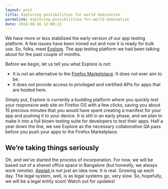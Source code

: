 ```yaml
---
layout: post
title: Exploring possibilities for world domination
permalink: exploring-possibilities-for-world-domination
date: 2014-08-16 12:00:22
---
```


We have more or less stabilized the early version of our app testing platform. A few issues have been ironed out and now it is ready for bulk use. So, folks, meet [Explore](http://explore.applait.com). The app testing platform we had been talking about for the past couple of months.

Before we begin, let us tell you what Explore is not:

- It is *not* an alternative to the [Firefox Marketplace](http://marketplace.firefox.com). It does not ever aim to be.
- It does *not* provide access to privileged and certified APIs for apps that are hosted here.

Simply put, Explore is currently a budding platform where you quickly test your responsive web site on Firefox OS with a few clicks, saving you about 15 precious minutes that you would have spent creating a manifest for your app and pushing it to your device. It is still in an early phase, and we plan to make it into a full blown testing suite for developers to test their apps. Half a year down the line, we see Explore as the necessary collaborative QA pass before you push your apps to the Firefox Marketplace.


## We’re taking things seriously

Oh, and we’ve started the process of incorporation. For now, we will be based out of a shared office space in Bangalore (but honestly, we always work remote). [Applait ](http://applait.com)is not just an idea now. It is real. Growing up each day. The legal system, well, is as legal systems go, very slow. So, hopefully, we will be a legal entity soon! Watch out for updates!


